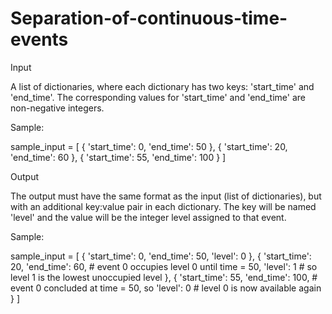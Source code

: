 # Separation-of-continuous-time-events
Input

A list of dictionaries, where each dictionary has two keys: 'start_time' and 'end_time'.
The corresponding values for 'start_time' and 'end_time' are non-negative integers.


Sample:


sample_input = [
    {
        'start_time': 0,
        'end_time': 50
    }, 
    {
        'start_time': 20,
        'end_time': 60
    }, 
    {
        'start_time': 55,
        'end_time': 100
    }
]


Output


The output must have the same format as the input (list of dictionaries), but with an additional key:value pair in each dictionary.
The key will be named 'level' and the value will be the integer level assigned to that event.

Sample:

sample_input = [
    {
        'start_time': 0,
        'end_time': 50,
        'level': 0
    }, 
    {
        'start_time': 20,
        'end_time': 60,        # event 0 occupies level 0 until time = 50,
        'level': 1             # so level 1 is the lowest unoccupied level
    }, 
    {
        'start_time': 55,
        'end_time': 100,       # event 0 concluded at time = 50, so
        'level': 0             # level 0 is now available again
    }
]
